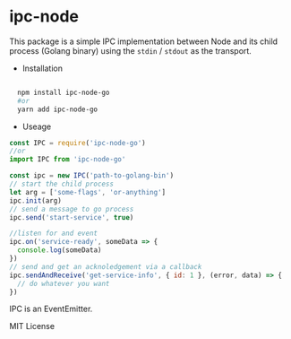 # ipc-node

This package is a simple IPC implementation between Node and its child process (Golang binary) using the `stdin` / `stdout` as the transport.

- Installation

```bash

  npm install ipc-node-go
  #or
  yarn add ipc-node-go

```

- Useage

```js
const IPC = require('ipc-node-go')
//or
import IPC from 'ipc-node-go'

const ipc = new IPC('path-to-golang-bin')
// start the child process
let arg = ['some-flags', 'or-anything']
ipc.init(arg)
// send a message to go process
ipc.send('start-service', true)

//listen for and event
ipc.on('service-ready', someData => {
  console.log(someData)
})
// send and get an acknoledgement via a callback
ipc.sendAndReceive('get-service-info', { id: 1 }, (error, data) => {
  // do whatever you want
})
```

IPC is an EventEmitter.

MIT License
